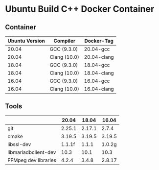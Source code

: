 # Ubuntu Build C++ Docker Container
## Container

| Ubuntu Version | Compiler     | Docker-Tag  |
| -------------- | ------------ | ----------- |
| 20.04          | GCC (9.3.0)  | 20.04-gcc   |
| 20.04          | Clang (10.0) | 20.04-clang |
| 18.04          | GCC (9.3.0)  | 18.04-gcc   |
| 18.04          | Clang (10.0) | 18.04-clang |
| 16.04          | GCC (9.3.0)  | 16.04-gcc   |
| 16.04          | Clang (10.0) | 16.04-clang |

## Tools

|                      | 20.04  | 18.04  | 16.04  |
| -------------------- | ------ | ------ | ------ |
| git                  | 2.25.1 | 2.17.1 | 2.7.4  |
| cmake                | 3.19.5 | 3.19.5 | 3.19.5 |
| libssl-dev           | 1.1.1f | 1.1.1  | 1.0.2g |
| libmariadbclient-dev | 10.3   | 10.1   | 10.3   |
| FFMpeg dev libraries | 4.2.4  | 3.4.8  | 2.8.17 |
